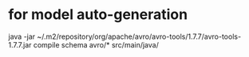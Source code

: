 # for model auto-generation
 java -jar ~/.m2/repository/org/apache/avro/avro-tools/1.7.7/avro-tools-1.7.7.jar compile schema avro/* src/main/java/
